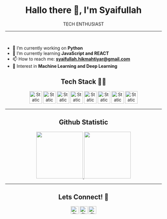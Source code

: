 <h1 align="center">Hallo there 👋, I'm Syaifullah</h1>
<p align="center">TECH ENTHUSIAST</p>
<hr /><br>

- 🔭 I’m currently working on **Python**
- 🌱 I’m currently learning **JavaScript and REACT**
- 📫 How to reach me: **syaifullah.hikmahtiyar@gmail.com**
- 🚩 Interest in **Machine Learning and Deep Learning**

<h2 align="center">Tech Stack 🧑‍💻</h2>
<p align="center">
  <a href="https://www.python.org/"><img alt="Static Badge" src="https://img.shields.io/badge/python-white?style=for-the-badge&logo=python&color=black" height="40px"></a>
  <a href="https://numpy.org/"><img alt="Static Badge" src="https://img.shields.io/badge/numpy-white?style=for-the-badge&logo=numpy&logoColor=blue&color=black" height="40px"></a>
  <a href="https://pandas.pydata.org/"><img alt="Static Badge" src="https://img.shields.io/badge/pandas-white?style=for-the-badge&logo=pandas&color=black" height="40px"></a>
  <a href="https://pytorch.org/"><img alt="Static Badge" src="https://img.shields.io/badge/pytorch-white?style=for-the-badge&logo=pytorch&color=black" height="40px"></a>
  <a href="https://www.tensorflow.org/"><img alt="Static Badge" src="https://img.shields.io/badge/tensorflow-white?style=for-the-badge&logo=tensorflow&color=black" height="40px"></a>
  <a href="https://github.com/"><img alt="Static Badge" src="https://img.shields.io/badge/github-white?style=for-the-badge&logo=github&color=black" height="40px"></a>
  <a href="https://jupyter.org/"><img alt="Static Badge" src="https://img.shields.io/badge/jupyter-white?style=for-the-badge&logo=jupyter&color=black" height="40px"></a>
  <a href="https://colab.google/"><img alt="Static Badge" src="https://img.shields.io/badge/colab-white?style=for-the-badge&logo=googlecolab&color=black" height="40px"></a>
</p>
<hr />

<h2 align="center">Github Statistic</h2>
<p align="center">
  <a href="https://github.com/AragamiLaw">
    <img height="150em" src="https://github-readme-stats-eight-theta.vercel.app/api?username=AragamiLaw&show_icons=true&theme=algolia&include_all_commits=true&count_private=true"/>
    <img height="150em" src="https://github-readme-stats-eight-theta.vercel.app/api/top-langs/?username=AragamiLaw&layout=compact&layout=compact&theme=algolia"/>
  </a>
</p>
<hr />

<h2 align="center">Lets Connect! 🤝</h2>
<p align="center">
  <a href="https://github.com/AragamiLaw"><img alt="Static Badge" src="https://img.shields.io/badge/Syaifullah_Hikmahtiyar-white?style=social&logo=github&color=orange" height="25px"></a>
  <a href="mailto:syaifullah.hikmahtiyar@gmail.com"><img alt="Static Badge" src="https://img.shields.io/badge/syaifullah.hikmahtiyra%40gmail.com-white?style=social&logo=gmail&color=orange" height="25px"></a>
  <a href="https://www.linkedin.com/in/syaifullah-hikmahtiyar/"><img alt="Static Badge" src="https://img.shields.io/badge/Syaifullah_Hikmahtiyar-white?style=social&logo=linkedin&color=orange" height="25px"></a>
</p>
